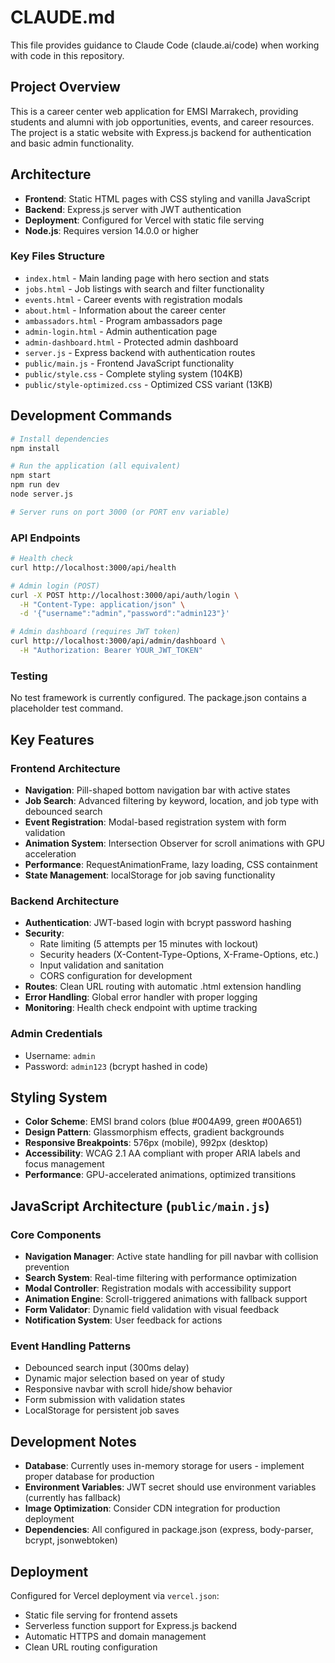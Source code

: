 # CLAUDE.md

This file provides guidance to Claude Code (claude.ai/code) when working with code in this repository.

## Project Overview

This is a career center web application for EMSI Marrakech, providing students and alumni with job opportunities, events, and career resources. The project is a static website with Express.js backend for authentication and basic admin functionality.

## Architecture

- **Frontend**: Static HTML pages with CSS styling and vanilla JavaScript
- **Backend**: Express.js server with JWT authentication
- **Deployment**: Configured for Vercel with static file serving
- **Node.js**: Requires version 14.0.0 or higher

### Key Files Structure
- `index.html` - Main landing page with hero section and stats
- `jobs.html` - Job listings with search and filter functionality  
- `events.html` - Career events with registration modals
- `about.html` - Information about the career center
- `ambassadors.html` - Program ambassadors page
- `admin-login.html` - Admin authentication page
- `admin-dashboard.html` - Protected admin dashboard
- `server.js` - Express backend with authentication routes
- `public/main.js` - Frontend JavaScript functionality
- `public/style.css` - Complete styling system (104KB)
- `public/style-optimized.css` - Optimized CSS variant (13KB)

## Development Commands

```bash
# Install dependencies
npm install

# Run the application (all equivalent)
npm start
npm run dev
node server.js

# Server runs on port 3000 (or PORT env variable)
```

### API Endpoints

```bash
# Health check
curl http://localhost:3000/api/health

# Admin login (POST)
curl -X POST http://localhost:3000/api/auth/login \
  -H "Content-Type: application/json" \
  -d '{"username":"admin","password":"admin123"}'

# Admin dashboard (requires JWT token)
curl http://localhost:3000/api/admin/dashboard \
  -H "Authorization: Bearer YOUR_JWT_TOKEN"
```

### Testing
No test framework is currently configured. The package.json contains a placeholder test command.

## Key Features

### Frontend Architecture
- **Navigation**: Pill-shaped bottom navigation bar with active states
- **Job Search**: Advanced filtering by keyword, location, and job type with debounced search
- **Event Registration**: Modal-based registration system with form validation
- **Animation System**: Intersection Observer for scroll animations with GPU acceleration
- **Performance**: RequestAnimationFrame, lazy loading, CSS containment
- **State Management**: localStorage for job saving functionality

### Backend Architecture
- **Authentication**: JWT-based login with bcrypt password hashing
- **Security**: 
  - Rate limiting (5 attempts per 15 minutes with lockout)
  - Security headers (X-Content-Type-Options, X-Frame-Options, etc.)
  - Input validation and sanitation
  - CORS configuration for development
- **Routes**: Clean URL routing with automatic .html extension handling
- **Error Handling**: Global error handler with proper logging
- **Monitoring**: Health check endpoint with uptime tracking

### Admin Credentials
- Username: `admin`
- Password: `admin123` (bcrypt hashed in code)

## Styling System

- **Color Scheme**: EMSI brand colors (blue #004A99, green #00A651)
- **Design Pattern**: Glassmorphism effects, gradient backgrounds
- **Responsive Breakpoints**: 576px (mobile), 992px (desktop)
- **Accessibility**: WCAG 2.1 AA compliant with proper ARIA labels and focus management
- **Performance**: GPU-accelerated animations, optimized transitions

## JavaScript Architecture (`public/main.js`)

### Core Components
- **Navigation Manager**: Active state handling for pill navbar with collision prevention
- **Search System**: Real-time filtering with performance optimization
- **Modal Controller**: Registration modals with accessibility support
- **Animation Engine**: Scroll-triggered animations with fallback support
- **Form Validator**: Dynamic field validation with visual feedback
- **Notification System**: User feedback for actions

### Event Handling Patterns
- Debounced search input (300ms delay)
- Dynamic major selection based on year of study
- Responsive navbar with scroll hide/show behavior
- Form submission with validation states
- LocalStorage for persistent job saves

## Development Notes

- **Database**: Currently uses in-memory storage for users - implement proper database for production
- **Environment Variables**: JWT secret should use environment variables (currently has fallback)
- **Image Optimization**: Consider CDN integration for production deployment
- **Dependencies**: All configured in package.json (express, body-parser, bcrypt, jsonwebtoken)

## Deployment

Configured for Vercel deployment via `vercel.json`:
- Static file serving for frontend assets
- Serverless function support for Express.js backend
- Automatic HTTPS and domain management
- Clean URL routing configuration